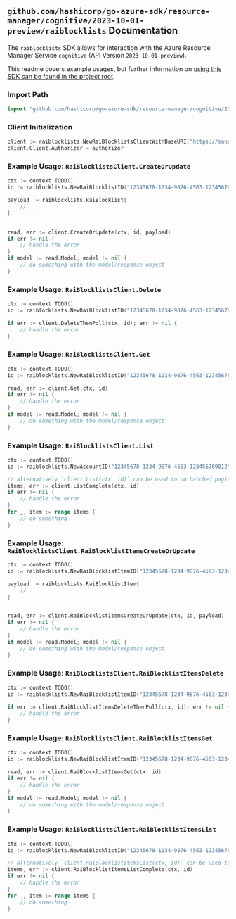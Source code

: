 
## `github.com/hashicorp/go-azure-sdk/resource-manager/cognitive/2023-10-01-preview/raiblocklists` Documentation

The `raiblocklists` SDK allows for interaction with the Azure Resource Manager Service `cognitive` (API Version `2023-10-01-preview`).

This readme covers example usages, but further information on [using this SDK can be found in the project root](https://github.com/hashicorp/go-azure-sdk/tree/main/docs).

### Import Path

```go
import "github.com/hashicorp/go-azure-sdk/resource-manager/cognitive/2023-10-01-preview/raiblocklists"
```


### Client Initialization

```go
client := raiblocklists.NewRaiBlocklistsClientWithBaseURI("https://management.azure.com")
client.Client.Authorizer = authorizer
```


### Example Usage: `RaiBlocklistsClient.CreateOrUpdate`

```go
ctx := context.TODO()
id := raiblocklists.NewRaiBlocklistID("12345678-1234-9876-4563-123456789012", "example-resource-group", "accountValue", "raiBlocklistValue")

payload := raiblocklists.RaiBlocklist{
	// ...
}


read, err := client.CreateOrUpdate(ctx, id, payload)
if err != nil {
	// handle the error
}
if model := read.Model; model != nil {
	// do something with the model/response object
}
```


### Example Usage: `RaiBlocklistsClient.Delete`

```go
ctx := context.TODO()
id := raiblocklists.NewRaiBlocklistID("12345678-1234-9876-4563-123456789012", "example-resource-group", "accountValue", "raiBlocklistValue")

if err := client.DeleteThenPoll(ctx, id); err != nil {
	// handle the error
}
```


### Example Usage: `RaiBlocklistsClient.Get`

```go
ctx := context.TODO()
id := raiblocklists.NewRaiBlocklistID("12345678-1234-9876-4563-123456789012", "example-resource-group", "accountValue", "raiBlocklistValue")

read, err := client.Get(ctx, id)
if err != nil {
	// handle the error
}
if model := read.Model; model != nil {
	// do something with the model/response object
}
```


### Example Usage: `RaiBlocklistsClient.List`

```go
ctx := context.TODO()
id := raiblocklists.NewAccountID("12345678-1234-9876-4563-123456789012", "example-resource-group", "accountValue")

// alternatively `client.List(ctx, id)` can be used to do batched pagination
items, err := client.ListComplete(ctx, id)
if err != nil {
	// handle the error
}
for _, item := range items {
	// do something
}
```


### Example Usage: `RaiBlocklistsClient.RaiBlocklistItemsCreateOrUpdate`

```go
ctx := context.TODO()
id := raiblocklists.NewRaiBlocklistItemID("12345678-1234-9876-4563-123456789012", "example-resource-group", "accountValue", "raiBlocklistValue", "raiBlocklistItemValue")

payload := raiblocklists.RaiBlocklistItem{
	// ...
}


read, err := client.RaiBlocklistItemsCreateOrUpdate(ctx, id, payload)
if err != nil {
	// handle the error
}
if model := read.Model; model != nil {
	// do something with the model/response object
}
```


### Example Usage: `RaiBlocklistsClient.RaiBlocklistItemsDelete`

```go
ctx := context.TODO()
id := raiblocklists.NewRaiBlocklistItemID("12345678-1234-9876-4563-123456789012", "example-resource-group", "accountValue", "raiBlocklistValue", "raiBlocklistItemValue")

if err := client.RaiBlocklistItemsDeleteThenPoll(ctx, id); err != nil {
	// handle the error
}
```


### Example Usage: `RaiBlocklistsClient.RaiBlocklistItemsGet`

```go
ctx := context.TODO()
id := raiblocklists.NewRaiBlocklistItemID("12345678-1234-9876-4563-123456789012", "example-resource-group", "accountValue", "raiBlocklistValue", "raiBlocklistItemValue")

read, err := client.RaiBlocklistItemsGet(ctx, id)
if err != nil {
	// handle the error
}
if model := read.Model; model != nil {
	// do something with the model/response object
}
```


### Example Usage: `RaiBlocklistsClient.RaiBlocklistItemsList`

```go
ctx := context.TODO()
id := raiblocklists.NewRaiBlocklistID("12345678-1234-9876-4563-123456789012", "example-resource-group", "accountValue", "raiBlocklistValue")

// alternatively `client.RaiBlocklistItemsList(ctx, id)` can be used to do batched pagination
items, err := client.RaiBlocklistItemsListComplete(ctx, id)
if err != nil {
	// handle the error
}
for _, item := range items {
	// do something
}
```
